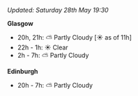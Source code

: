 *Updated: Saturday 28th May 19:30*

**Glasgow**

* 20h, 21h: :partly_sunny: Partly Cloudy [:sunny: as of 11h]
* 22h - 1h: :sunny: Clear
* 2h - 7h: :partly_sunny: Partly Cloudy

**Edinburgh**

* 20h - 7h: :partly_sunny: Partly Cloudy
